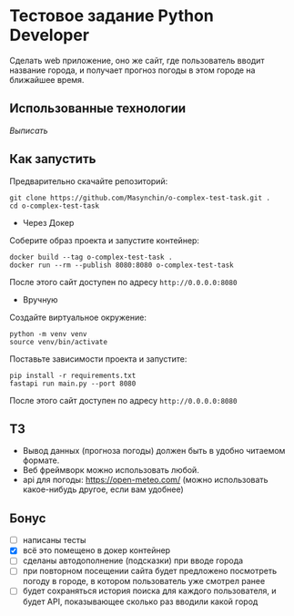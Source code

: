 # Тестовое задание Python Developer 

Сделать web приложение, оно же сайт, где пользователь вводит название города,
и получает прогноз погоды в этом городе на ближайшее время.

## Использованные технологии

*Выписать*

## Как запустить

Предварительно скачайте репозиторий:

~~~shell
git clone https://github.com/Masynchin/o-complex-test-task.git .
cd o-complex-test-task
~~~

- Через Докер

Соберите образ проекта и запустите контейнер:

~~~shell
docker build --tag o-complex-test-task .
docker run --rm --publish 8080:8080 o-complex-test-task
~~~

После этого сайт доступен по адресу `http://0.0.0.0:8080`

- Вручную

Создайте виртуальное окружение:

~~~shell
python -m venv venv
source venv/bin/activate
~~~

Поставьте зависимости проекта и запустите:

~~~shell
pip install -r requirements.txt
fastapi run main.py --port 8080
~~~

После этого сайт доступен по адресу `http://0.0.0.0:8080`

## ТЗ

- Вывод данных (прогноза погоды) должен быть в удобно читаемом формате. 
- Веб фреймворк можно использовать любой.
- api для погоды: https://open-meteo.com/ (можно использовать какое-нибудь другое, если вам удобнее)

## Бонус

- [ ] написаны тесты
- [x] всё это помещено в докер контейнер
- [ ] сделаны автодополнение (подсказки) при вводе города
- [ ] при повторном посещении сайта будет предложено посмотреть погоду в городе, в котором пользователь уже смотрел ранее
- [ ] будет сохраняться история поиска для каждого пользователя, и будет API, показывающее сколько раз вводили какой город
